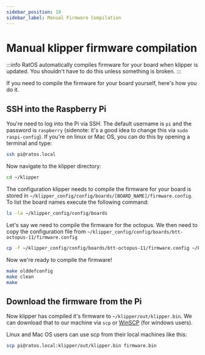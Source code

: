 ```yaml
---
sidebar_position: 10
sidebar_label: Manual Firmware Compilation
---
```


# Manual klipper firmware compilation

:::info
RatOS automatically compiles firmware for your board when klipper is updated. You shouldn't have to do this unless something is broken.
:::

If you need to compile the firmware for your board yourself, here's how you do it.

## SSH into the Raspberry Pi

You're need to log into the Pi via SSH. The default username is `pi` and the password is `raspberry` (sidenote: it's a good idea to change this via `sudo raspi-config`). If you're on linux or Mac OS, you can do this by opening a terminal and type:

```bash
ssh pi@ratos.local
```

Now navigate to the klipper directory:

```bash
cd ~/klipper
```

The configuration klipper needs to compile the firmware for your board is stored in `~/klipper_config/config/boards/[BOARD_NAME]/firmware.config`. To list the board names execute the following command:

```bash
ls -la ~/klipper_config/config/boards
```

Let's say we need to compile the firmware for the octopus. We then need to copy the configuration file from `~/klipper_config/config/boards/btt-octopus-11/firmware.config`

```bash
cp -f ~/klipper_config/config/boards/btt-octopus-11/firmware.config ~/klipper/.config
```

Now we're ready to compile the firmware!

```bash
make olddefconfig
make clean
make
```

## Download the firmware from the Pi

Now klipper has compiled it's firmware to `~/klipper/out/klipper.bin`. We can download that to our machine via `scp` or [WinSCP](https://winscp.net/eng/download.php) (for windows users).

Linux and Mac OS users can use scp from their local machines like this:

```bash
scp pi@ratos.local:klipper/out/klipper.bin firmware.bin
```
